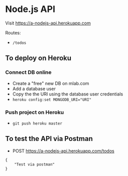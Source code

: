 # Node.js API

Visit https://a-nodejs-api.herokuapp.com

Routes:
- ```/todos```

## To deploy on Heroku

### Connect DB online
- Create a "free" new DB on mlab.com
- Add a database user
- Copy the the URI using the database user credentials
- ```heroku config:set MONGODB_URI="URI"```

### Push project on Heroku
- ```git push heroku master```

## To test the API via Postman
- POST https://a-nodejs-api.herokuapp.com/todos
```
{
    "Test via postman"
}
```

